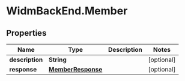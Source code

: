 # WidmBackEnd.Member

## Properties

Name | Type | Description | Notes
------------ | ------------- | ------------- | -------------
**description** | **String** |  | [optional] 
**response** | [**MemberResponse**](MemberResponse.md) |  | [optional] 


